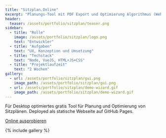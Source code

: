 ```yaml
---
title: "Sitzplan.Online"
excerpt: "Planungs-Tool mit PDF Export und Optimierung Algorithmus (Web)"
header:
  teaser: /assets/portfolio/sitzplan/teaser.png
sidebar:
  - title: "Rolle"
    image: /assets/portfolio/sitzplan/logo.png
    text: "Entwickler"
  - title: "Aufgaben"
    text: "UX, Konzeption und Umsetzung"
  - title: "Techstack"
    text: "Node, VueJS, HTML+JS+CSS"
  - title: "Projektlaufzeit"
    text: "2 Wochen"
gallery:
  - url: /assets/portfolio/sitzplan/gui.png
    image_path: /assets/portfolio/sitzplan/gui.png
  - url: /assets/portfolio/sitzplan/demo-wizard.gif
    image_path: /assets/portfolio/sitzplan/demo-wizard.gif
---
```

Für Desktop optimiertes gratis Tool für Planung und Optimierung von Sitzplänen. Deployed als statische Webseite auf GitHub Pages.

<a href="https://sitzplan.online" target="_blank" rel="noopener noreferrer">Online ausprobieren</a>

{% include gallery %}

